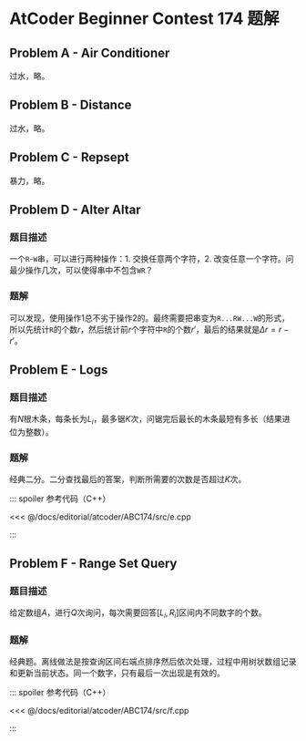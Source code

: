 # AtCoder Beginner Contest 174 题解

## Problem A - Air Conditioner

过水，略。

## Problem B - Distance

过水，略。

## Problem C - Repsept

暴力，略。

## Problem D - Alter Altar

### 题目描述

一个`R`-`W`串，可以进行两种操作：1. 交换任意两个字符，2. 改变任意一个字符。问最少操作几次，可以使得串中不包含`WR`？

### 题解

可以发现，使用操作1总不劣于操作2的。最终需要把串变为`R...RW...W`的形式，所以先统计`R`的个数$r$，然后统计前$r$个字符中`R`的个数$r'$，最后的结果就是$\Delta r=r-r'$。

## Problem E - Logs

### 题目描述

有$N$根木条，每条长为$L_i$，最多锯$K$次，问锯完后最长的木条最短有多长（结果进位为整数）。

### 题解

经典二分。二分查找最后的答案，判断所需要的次数是否超过$K$次。

::: spoiler 参考代码（C++）

<<< @/docs/editorial/atcoder/ABC174/src/e.cpp

:::

## Problem F - Range Set Query

### 题目描述

给定数组$A$，进行$Q$次询问，每次需要回答$[L_i,R_i]$区间内不同数字的个数。

### 题解

经典题。离线做法是按查询区间右端点排序然后依次处理，过程中用树状数组记录和更新当前状态。同一个数字，只有最后一次出现是有效的。

::: spoiler 参考代码（C++）

<<< @/docs/editorial/atcoder/ABC174/src/f.cpp

:::

<Utterances />
